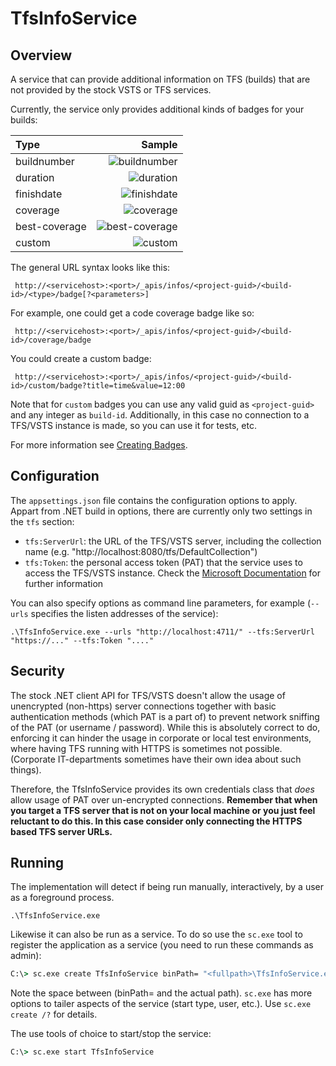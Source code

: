 # TfsInfoService

## Overview

A service that can provide additional information on TFS (builds) that are not provided
by the stock VSTS or TFS services.

Currently, the service only provides additional kinds of badges for your builds:

|Type|Sample|
|:---|-----:|
|buildnumber|![buildnumber](badges/buildnumber_badge.svg)|
|duration|![duration](badges/duration_badge.svg)|
|finishdate|![finishdate](badges/finishdate_badge.svg)|
|coverage|![coverage](badges/coverage_badge.svg)|
|best-coverage|![best-coverage](badges/best-coverage_badge.svg)|
|custom|![custom](badges/custom_sample_badge.svg)|


The general URL syntax looks like this:

     http://<servicehost>:<port>/_apis/infos/<project-guid>/<build-id>/<type>/badge[?<parameters>]

For example, one could get a code coverage badge like so:

     http://<servicehost>:<port>/_apis/infos/<project-guid>/<build-id>/coverage/badge
     
You could create a custom badge:

     http://<servicehost>:<port>/_apis/infos/<project-guid>/<build-id>/custom/badge?title=time&value=12:00
     
Note that for `custom` badges you can use any valid guid as `<project-guid>` and any integer as `build-id`.
Additionally, in this case no connection to a TFS/VSTS instance is made, so you can use it for tests, etc.

For more information see [Creating Badges](docs/CreatingBadges.md).

## Configuration

The `appsettings.json` file contains the configuration options to apply. Appart from .NET build in
options, there are currently only two settings in the `tfs` section:

* `tfs:ServerUrl`: the URL of the TFS/VSTS server, including the collection name (e.g. "http://localhost:8080/tfs/DefaultCollection")
* `tfs:Token`: the personal access token (PAT) that the service uses to access the TFS/VSTS instance.
Check the [Microsoft Documentation](https://docs.microsoft.com/de-de/vsts/accounts/use-personal-access-tokens-to-authenticate) for further information

You can also specify options as command line parameters, for example (`--urls` specifies the listen addresses of the service):

```
.\TfsInfoService.exe --urls "http://localhost:4711/" --tfs:ServerUrl "https://..." --tfs:Token "...."
```

## Security

The stock .NET client API for TFS/VSTS doesn't allow the usage of unencrypted (non-https) server connections
together with basic authentication methods (which PAT is a part of) to prevent network sniffing of the
PAT (or username / password). While this is absolutely correct to do, enforcing it can hinder the usage
in corporate or local test environments, where having TFS running with HTTPS is sometimes not possible.
(Corporate IT-departments sometimes have their own idea about such things).

Therefore, the TfsInfoService provides its own credentials class that _does_ allow usage of PAT over
un-encrypted connections. **Remember that when you target a TFS server that is not on your local machine
or you just feel reluctant to do this. In this case consider only connecting the HTTPS based TFS server
URLs.**

## Running

The implementation will detect if being run manually, interactively, by a user as a foreground process.

```
.\TfsInfoService.exe
```

Likewise it can also be run as a service. To do so use the `sc.exe` tool to register the application as
a service (you need to run these commands as admin):

```cmd
C:\> sc.exe create TfsInfoService binPath= "<fullpath>\TfsInfoService.exe"
```
Note the space between (binPath= and the actual path). `sc.exe` has more options to tailer aspects of
the service (start type, user, etc.). Use `sc.exe create /?` for details.

The use tools of choice to start/stop the service:

```cmd
C:\> sc.exe start TfsInfoService
```
